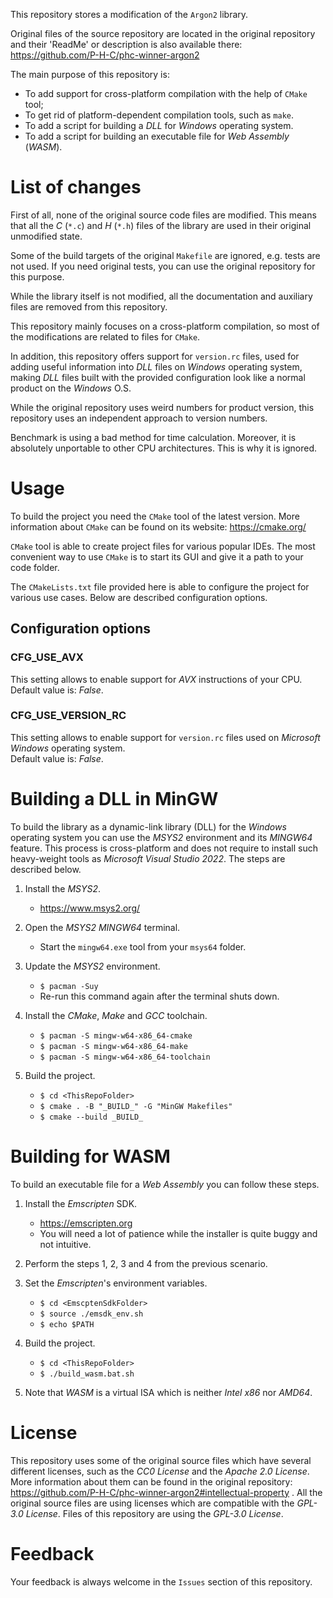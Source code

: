 This repository stores a modification of the `Argon2` library.

Original files of the source repository are located in the original repository 
and their 'ReadMe' or description is also available there: 
https://github.com/P-H-C/phc-winner-argon2  

The main purpose of this repository is:
- To add support for cross-platform compilation with the help of `CMake` tool;
- To get rid of platform-dependent compilation tools, such as `make`.
- To add a script for building a _DLL_ for _Windows_ operating system.
- To add a script for building an executable file for _Web Assembly_ (_WASM_).

# List of changes

First of all, none of the original source code files are modified. This means 
that all the _C_ (`*.c`) and _H_ (`*.h`) files of the library are used in their 
original unmodified state.

Some of the build targets of the original `Makefile` are ignored, e.g. tests 
are not used. If you need original tests, you can use the original repository 
for this purpose.

While the library itself is not modified, all the documentation and auxiliary 
files are removed from this repository.

This repository mainly focuses on a cross-platform compilation, so most of the 
modifications are related to files for `CMake`.

In addition, this repository offers support for `version.rc` files, used for 
adding useful information into _DLL_ files on _Windows_ operating system, 
making _DLL_ files built with the provided configuration look like a normal 
product on the _Windows_ O.S.  

While the original repository uses weird numbers 
for product version, this repository uses an independent approach to version 
numbers.

Benchmark is using a bad method for time calculation. Moreover, it is 
absolutely unportable to other CPU architectures. This is why it is ignored.

# Usage

To build the project you need the `CMake` tool of the latest version.
More information about `CMake` can be found on its website: https://cmake.org/

`CMake` tool is able to create project files for various popular IDEs. The most 
convenient way to use `CMake` is to start its GUI and give it a path to your 
code folder.

The `CMakeLists.txt` file provided here is able to configure the project for 
various use cases. Below are described configuration options.  

## Configuration options

### CFG_USE_AVX

This setting allows to enable support for _AVX_ instructions of your CPU.  
Default value is: _False_.  

### CFG_USE_VERSION_RC

This setting allows to enable support for `version.rc` files used on _Microsoft 
Windows_ operating system.  
Default value is: _False_.

# Building a DLL in MinGW

To build the library as a dynamic-link library (DLL) for the _Windows_ 
operating system you can use the _MSYS2_ environment and its _MINGW64_ feature. 
This process is cross-platform and does not require to install such 
heavy-weight tools as _Microsoft Visual Studio 2022_. The steps are described 
below.

1. Install the _MSYS2_.
   * https://www.msys2.org/


2. Open the _MSYS2 MINGW64_ terminal.
   * Start the `mingw64.exe` tool from your `msys64` folder.


3. Update the _MSYS2_ environment.
   * `$ pacman -Suy`
   * Re-run this command again after the terminal shuts down.


4. Install the _CMake_, _Make_ and _GCC_ toolchain.
   * `$ pacman -S mingw-w64-x86_64-cmake`
   * `$ pacman -S mingw-w64-x86_64-make`
   * `$ pacman -S mingw-w64-x86_64-toolchain`


5. Build the project.
   * `$ cd <ThisRepoFolder>`
   * `$ cmake . -B "_BUILD_" -G "MinGW Makefiles"`
   * `$ cmake --build _BUILD_`

# Building for WASM

To build an executable file for a _Web Assembly_ you can follow these steps. 

1. Install the _Emscripten_ SDK.
   * https://emscripten.org
   * You will need a lot of patience while the installer is quite buggy and 
not intuitive.   


2. Perform the steps 1, 2, 3 and 4 from the previous scenario.


3. Set the _Emscripten_'s environment variables.
   * `$ cd <EmscptenSdkFolder>`
   * `$ source ./emsdk_env.sh`
   * `$ echo $PATH`


4. Build the project.
   * `$ cd <ThisRepoFolder>`
   * `$ ./build_wasm.bat.sh`


5. Note that _WASM_ is a virtual ISA which is neither _Intel x86_ nor _AMD64_.

# License

This repository uses some of the original source files which have several 
different licenses, such as the _CC0 License_ and the _Apache 2.0 License_. 
More information about them can be found in the original repository:   
https://github.com/P-H-C/phc-winner-argon2#intellectual-property . All the 
original source files are using licenses which are compatible with the 
_GPL-3.0 License_. Files of this repository are using the _GPL-3.0 License_.


# Feedback

Your feedback is always welcome in the `Issues` section of this repository.

